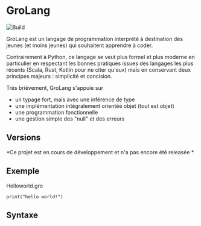 # GroLang

![Build](https://github.com/hbraux/grolang/workflows/maven/badge.svg)


GroLang est un langage de programmation interprété à destination des jeunes (et moins jeunes) qui souhaitent apprendre à coder.

Contrairement à Python, ce langage se veut plus formel et plus moderne en particulier en respectant les bonnes pratiques issues des
langages les plus récents (Scala, Rust, Kotlin pour ne citer qu'eux) mais en conservant deux principes majeurs : simplicité et concision.

Très brièvement, GroLang s'appuie sur
* un typage fort, mais avec une inférence de type
* une implémentation intégralement orientée objet (tout est objet) 
* une programmation fonctionnelle
* une gestion simple des "null" et des erreurs 


## Versions

*Ce projet est en cours de développement et n'a pas encore été releasée *

## Exemple

Helloworld.gro
```
print("hello world!")
```

## Syntaxe

